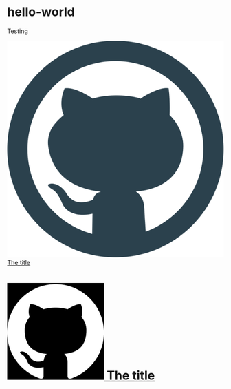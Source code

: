 # hello-world
Testing



[![This is the alternative text](github-svgrepo-com.svg) The title](http://google.com/)


# [![Alt text](github-icon.png?raw=true) The title](http://google.com/)

